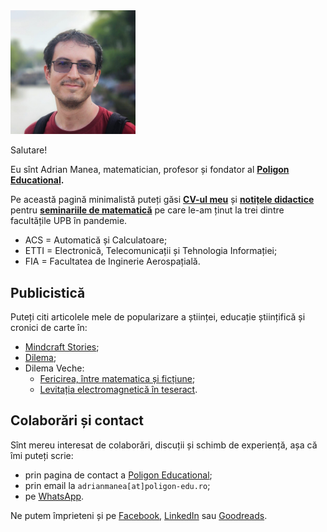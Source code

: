 <img src="./img/profil_square.jpg" alt="Adrian Manea" width="200"/>

Salutare!

Eu sînt Adrian Manea, matematician, profesor și fondator al **[Poligon Educational](https://poligon-edu.ro).**

Pe această pagină minimalistă puteți găsi **[CV-ul meu](./assets/cv-manea-ro.pdf)** și **[notițele didactice](https://drive.google.com/drive/folders/17tAYZr1smXJ6DIyqr9s7MqV-RcfvyheH?usp=drive_link)** pentru **[seminariile de matematică](https://www.youtube.com/@adrianmanea/playlists)** pe care le-am ținut la trei dintre facultățile UPB în pandemie. 
- ACS = Automatică și Calculatoare;
- ETTI = Electronică, Telecomunicații și Tehnologia Informației;
- FIA = Facultatea de Inginerie Aerospațială.

## Publicistică
Puteți citi articolele mele de popularizare a științei, educație științifică și cronici de carte în:
- [Mindcraft Stories](https://mindcraftstories.ro/author/adrian-manea/);
- [Dilema](https://www.dilema.ro/autor/adrian-manea);
- Dilema Veche: 
  - [Fericirea, între matematica și ficțiune](https://dilemaveche.ro/sectiune/la-zi-in-cultura/carte/fericirea-intre-matematica-si-fictiune-2334311.html);
  - [Levitația electromagnetică în teseract](https://dilemaveche.ro/sectiune/regimul-artelor-si-munitiilor/levitatia-electromagnetica-in-tesseract-2343756.html).

## Colaborări și contact
Sînt mereu interesat de colaborări, discuții și schimb de experiență, așa că îmi puteți scrie:
- prin pagina de contact a [Poligon Educational](https://poligon-edu.ro/contact);
- prin email la `adrianmanea[at]poligon-edu.ro`;
- pe [WhatsApp](https://wa.me/message/TPGIYUVXOY7ND1).

Ne putem împrieteni și pe [Facebook](https://facebook.com/adriancostinmanea), [LinkedIn](https://www.linkedin.com/in/adrian-manea-89434221b/) sau [Goodreads](https://www.goodreads.com/user/show/25653821-adrian-manea).
